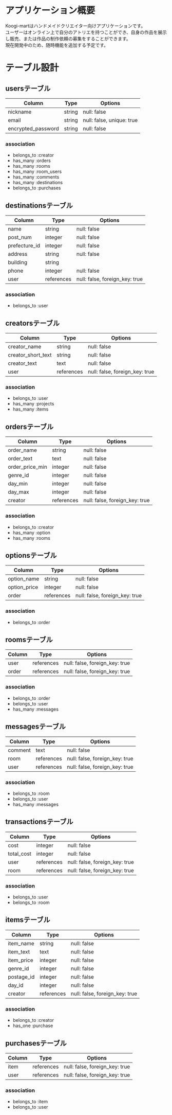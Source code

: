 # アプリケーション概要

Koogi-martはハンドメイドクリエイター向けアプリケーションです。  
ユーザーはオンライン上で自分のアトリエを持つことができ、自身の作品を展示し販売、または作品の制作依頼の募集をすることができます。  
現在開発中のため、随時機能を追加する予定です。  

# テーブル設計

## usersテーブル

| Column             | Type    | Options                   |
| ------------------ | ------- | ------------------------- |
| nickname           | string  | null: false               |
| email              | string  | null: false, unique: true |
| encrypted_password | string  | null: false               |

### association

- belongs_to :creator
- has_many :orders
- has_many :rooms
- has_many :room_users 
- has_many :comments
- has_many :destinations
- belongs_to :purchases


## destinationsテーブル

| Column        | Type       | Options                        |
| ------------- | ---------- | ------------------------------ |
| name          | string     | null: false                    |
| post_num      | integer    | null: false                    |
| prefecture_id | integer    | null: false                    |
| address       | string     | null: false                    |
| building      | string     |                                |
| phone         | integer    | null: false                    |
| user          | references | null: false, foreign_key: true |

### association

- belongs_to :user


## creatorsテーブル

| Column             | Type       | Options                        |
| ------------------ | ---------- | ------------------------------ |
| creator_name       | string     | null: false                    |
| creator_short_text | string     | null: false                    |
| creator_text       | text       | null: false                    |
| user               | references | null: false, foreign_key: true |

### association

- belongs_to :user
- has_many :projects 
- has_many :items


## ordersテーブル

| Column           | Type       | Options                        |
| ---------------- | ---------- | ------------------------------ |
| order_name       | string     | null: false                    |
| order_text       | text       | null: false                    |
| order_price_min  | integer    | null: false                    |
| genre_id         | integer    | null: false                    |
| day_min          | integer    | null: false                    |
| day_max          | integer    | null: false                    |
| creator          | references | null: false, foreign_key: true |

### association

- belongs_to :creator
- has_many :option
- has_many :rooms


## optionsテーブル

| Column       | Type       | Options                        |
| ------------ | ---------- | ------------------------------ |
| option_name  | string     | null: false                    |
| option_price | integer    | null: false                    |
| order        | references | null: false, foreign_key: true |

### association

- belongs_to :order


## roomsテーブル

| Column     | Type       | Options                        |
| ---------- | ---------- | ------------------------------ |
| user       | references | null: false, foreign_key: true |
| order      | references | null: false, foreign_key: true |

### association

- belongs_to :order
- belongs_to :user
- has_many :messages


## messagesテーブル

| Column     | Type       | Options                        |
| ---------- | ---------- | ------------------------------ |
| comment    | text       | null: false                    |
| room       | references | null: false, foreign_key: true |
| user       | references | null: false, foreign_key: true |

### association

- belongs_to :room
- belongs_to :user
- has_many :messages


## transactionsテーブル

| Column     | Type       | Options                        |
| ---------- | ---------- | ------------------------------ |
| cost       | integer    | null: false                    |
| total_cost | integer    | null: false                    |
| user       | references | null: false, foreign_key: true |
| room       | references | null: false, foreign_key: true |

### association

- belongs_to :user
- belongs_to :room


## itemsテーブル

| Column     | Type       | Options                        |
| ---------- | ---------- | ------------------------------ |
| item_name  | string     | null: false                    |
| item_text  | text       | null: false                    |
| item_price | integer    | null: false                    |
| genre_id   | integer    | null: false                    |
| postage_id | integer    | null: false                    |
| day_id     | integer    | null: false                    |
| creator    | references | null: false, foreign_key: true |

### association

- belongs_to :creator
- has_one :purchase


## purchasesテーブル

| Column | Type       | Options                        |
| ------ | ---------- | ------------------------------ |
| item   | references | null: false, foreign_key: true |
| user   | references | null: false, foreign_key: true |

### association

- belongs_to :item
- belongs_to :user
